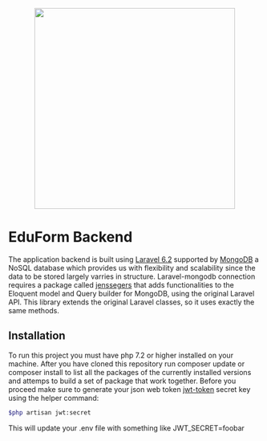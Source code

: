 <p align="center"><img src="https://res.cloudinary.com/dtfbvvkyp/image/upload/v1566331377/laravel-logolockup-cmyk-red.svg" width="400"></p>

EduForm Backend
==================

The application backend is built using [Laravel 6.2](https://laravel.com/docs/6.x/installation) supported by [MongoDB](https://docs.mongodb.com/manual/tutorial/getting-started/) a NoSQL database which provides us with flexibility and scalability since the data to be stored largely varries in structure. Laravel-mongodb connection requires a package called [jenssegers](https://github.com/jenssegers/laravel-mongodb) that adds functionalities to the Eloquent model and Query builder for MongoDB, using the original Laravel API. This library extends the original Laravel classes, so it uses exactly the same methods.

Installation
------------

To run this project you must have php 7.2 or higher installed on your machine.
After you have cloned this repository run composer update or composer install to list all the packages of the currently installed versions and attemps to build a set of package that work together.
Before you proceed make sure to generate your json web token [jwt-token](https://jwt-auth.readthedocs.io/en/docs/laravel-installation/) secret key using the helper command:

```bash
$php artisan jwt:secret
```

This will update your .env file with something like JWT_SECRET=foobar
